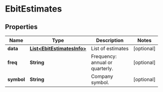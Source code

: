 

# EbitEstimates


## Properties

| Name | Type | Description | Notes |
|------------ | ------------- | ------------- | -------------|
|**data** | [**List&lt;EbitEstimatesInfo&gt;**](EbitEstimatesInfo.md) | List of estimates |  [optional] |
|**freq** | **String** | Frequency: annual or quarterly. |  [optional] |
|**symbol** | **String** | Company symbol. |  [optional] |



